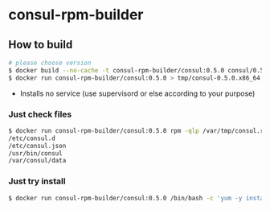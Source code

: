 # consul-rpm-builder

## How to build

```bash
# please choose version
$ docker build --no-cache -t consul-rpm-builder/consul:0.5.0 consul/0.5.0
$ docker run consul-rpm-builder/consul:0.5.0 > tmp/consul-0.5.0.x86_64.rpm
```

* Installs no service (use supervisord or else according to your purpose)

### Just check files

```bash
$ docker run consul-rpm-builder/consul:0.5.0 rpm -qlp /var/tmp/consul.rpm
/etc/consul.d
/etc/consul.json
/usr/bin/consul
/var/consul/data
```

### Just try install

```bash
$ docker run consul-rpm-builder/consul:0.5.0 /bin/bash -c 'yum -y install /var/tmp/consul.rpm && consul version'
```
